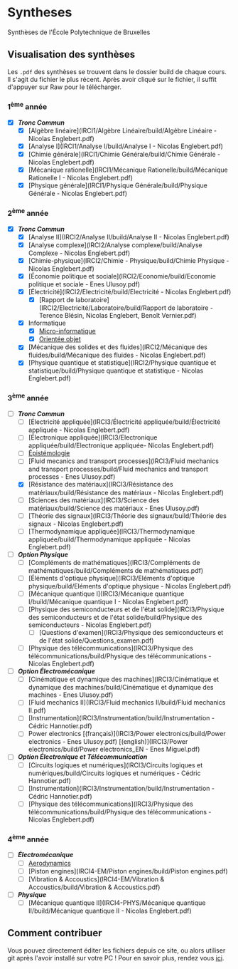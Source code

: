# Syntheses
Synthèses de l'École Polytechnique de Bruxelles

## Visualisation des synthèses
Les `.pdf` des synthèses se trouvent dans le dossier build de chaque
cours. Il s'agit du fichier le plus récent. Après avoir cliqué sur 
le fichier, il suffit d'appuyer sur Raw pour le télécharger. 

### 1<sup>ème</sup> année
- [x] ***Tronc Commun***
   - [x] [Algèbre linéaire](IRCI1/Algèbre Linéaire/build/Algèbre Linéaire - Nicolas Englebert.pdf)
   - [x] [Analyse I](IRCI1/Analyse I/build/Analyse I - Nicolas Englebert.pdf)
   - [x] [Chimie générale](IRCI1/Chimie Générale/build/Chimie Générale - Nicolas Englebert.pdf)
   - [x] [Mécanique rationelle](IRCI1/Mécanique Rationelle/build/Mécanique Rationelle I - Nicolas Englebert.pdf)
   - [x] [Physique générale](IRCI1/Physique Générale/build/Physique Générale - Nicolas Englebert.pdf)

### 2<sup>ème</sup> année
- [x] ***Tronc Commun***
   - [x] [Analyse II](IRCI2/Analyse II/build/Analyse II - Nicolas Englebert.pdf)
   - [x] [Analyse complexe](IRCI2/Analyse complexe/build/Analyse Complexe - Nicolas Englebert.pdf)
   - [x] [Chimie-physique](IRCI2/Chimie - Physique/build/Chimie Physique - Nicolas Englebert.pdf)
   - [x] [Économie politique et sociale](IRCI2/Economie/build/Economie politique et sociale - Enes Ulusoy.pdf)
   - [x] [Électricité](IRCI2/Electricité/build/Electricité - Nicolas Englebert.pdf)
     - [x] [Rapport de laboratoire](IRCI2/Electricité/Laboratoire/build/Rapport de laboratoire - Terence Blésin, Nicolas Englebert, Benoît Vernier.pdf)
   - [x] Informatique
     - [x] [Micro-informatique](IRCI2/Informatique/syntheseOO.pdf)
     - [x] [Orientée objet](IRCI2/Informatique/MicroInformatique/build/syllab_microinfo.pdf)
   - [x] [Mécanique des solides et des fluides](IRCI2/Mécanique des fluides/build/Mécanique des fluides - Nicolas Englebert.pdf)
   - [x] [Physique quantique et statistique](IRCI2/Physique quantique et statistique/build/Physique quantique et statistique - Nicolas Englebert.pdf)

### 3<sup>ème</sup> année
- [ ] ***Tronc Commun***
  - [ ] [Électricité appliquée](IRCI3/Électricité appliquée/build/Électricité appliquée - Nicolas Englebert.pdf)
  - [ ] [Électronique appliquée](IRCI3/Electronique appliquée/build/Electronique appliquée- Nicolas Englebert.pdf)
  - [ ] [Épistémologie](https://github.com/MISCHIEN/Epistemo/blob/master/resume_epistemo.pdf)
  - [ ] [Fluid mecanics and transport processes](IRCI3/Fluid mechanics and transport processes/build/Fluid mechanics and transport processes - Enes Ulusoy.pdf)
  - [x] [Résistance des matériaux](IRCI3/Résistance des matériaux/build/Résistance des matériaux - Nicolas Englebert.pdf)
  - [ ] [Sciences des matériaux](IRCI3/Science des matériaux/build/Science des matériaux - Enes Ulusoy.pdf)
  - [ ] [Théorie des signaux](IRCI3/Théorie des signaux/build/Théorie des signaux - Nicolas Englebert.pdf)
  - [ ] [Thermodynamique appliquée](IRCI3/Thermodynamique appliquée/build/Thermodynamique appliquée - Nicolas Englebert.pdf)
- [ ] ***Option Physique***
  - [ ] [Compléments de mathématiques](IRCI3/Compléments de mathématiques/build/Compléments de mathématiques.pdf)
  - [ ] [Éléments d'optique physique](IRCI3/Eléments d'optique physique/build/Eléments d'optique physique - Nicolas Englebert.pdf)
  - [ ] [Mécanique quantique I](IRCI3/Mécanique quantique I/build/Mécanique quantique I - Nicolas Englebert.pdf)
  - [ ] [Physique des semiconducteurs et de l'état solide](IRCI3/Physique des semiconducteurs et de l'état solide/build/Physique des semiconducteurs - Nicolas Englebert.pdf)
     - [ ] [Questions d'examen](IRCI3/Physique des semiconducteurs et de l'état solide/Questions_examen.pdf)
  - [ ] [Physique des télécommunications](IRCI3/Physique des télécommunications/build/Physique des télécommunications - Nicolas Englebert.pdf)
- [ ] ***Option Électromécanique***
  - [ ] [Cinématique et dynamique des machines](IRCI3/Cinématique et dynamique des machines/build/Cinématique et dynamique des machines - Enes Ulusoy.pdf)
  - [ ] [Fluid mechanics II](IRCI3/Fluid mechanics II/build/Fluid mechanics II.pdf)
  - [ ] [Instrumentation](IRCI3/Instrumentation/build/Instrumentation - Cédric Hannotier.pdf)
  - [ ] Power electronics [(français)](IRCI3/Power electronics/build/Power electronics - Enes Ulusoy.pdf) [(english)](IRCI3/Power electronics/build/Power electronics_EN - Enes Miguel.pdf)
- [ ] ***Option Électronique et Télécommunication***
  - [ ] [Circuits logiques et numériques](IRCI3/Circuits logiques et numériques/build/Circuits logiques et numériques - Cédric Hannotier.pdf)
  - [ ] [Instrumentation](IRCI3/Instrumentation/build/Instrumentation - Cédric Hannotier.pdf)
  - [ ] [Physique des télécommunications](IRCI3/Physique des télécommunications/build/Physique des télécommunications - Nicolas Englebert.pdf)

### 4<sup>ème</sup> année
- [ ] ***Électromécanique***
  - [ ] [Aerodynamics](IRCI4-EM/Aerodynamics/build/Aerodynamics.pdf)
  - [ ] [Piston engines](IRCI4-EM/Piston engines/build/Piston engines.pdf)
  - [ ] [Vibration & Accoustics](IRCI4-EM/Vibration & Accoustics/build/Vibration & Accoustics.pdf)
- [ ] ***Physique***
  - [ ] [Mécanique quantique II](IRCI4-PHYS/Mécanique quantique II/build/Mécanique quantique II - Nicolas Englebert.pdf)

## Comment contribuer
Vous pouvez directement éditer les fichiers depuis ce site, ou alors
utiliser git après l'avoir installé sur votre PC ! Pour en savoir 
plus, rendez vous [ici](http://openclassrooms.com/courses/gerez-vos-codes-source-avec-git).
